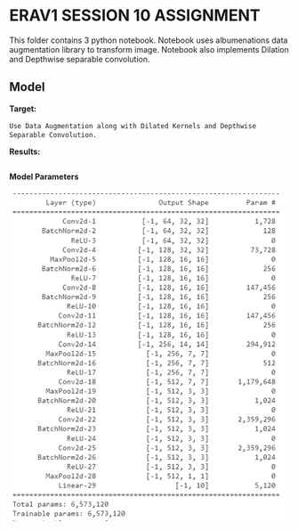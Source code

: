 # ERAV1 SESSION 10 ASSIGNMENT

This folder contains 3 python notebook. Notebook uses albumenations data augmentation library to transform image.
Notebook also implements Dilation and Depthwise separable convolution.


 
## Model

**Target:** 
```
Use Data Augmentation along with Dilated Kernels and Depthwise Separable Convolution.
```

**Results:**
```

```

**Model Parameters**

![Model Parameters](images/params.png)

